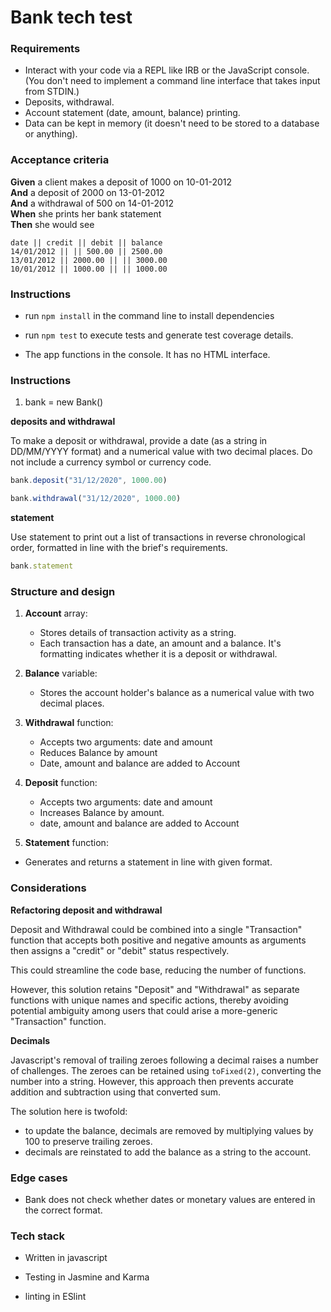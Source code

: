# Bank tech test


### Requirements

* Interact with your code via a REPL like IRB or the JavaScript console. (You don't need to implement a command line interface that takes input from STDIN.)
* Deposits, withdrawal.
* Account statement (date, amount, balance) printing.
* Data can be kept in memory (it doesn't need to be stored to a database or anything).

### Acceptance criteria

**Given** a client makes a deposit of 1000 on 10-01-2012  
**And** a deposit of 2000 on 13-01-2012  
**And** a withdrawal of 500 on 14-01-2012  
**When** she prints her bank statement  
**Then** she would see

```
date || credit || debit || balance
14/01/2012 || || 500.00 || 2500.00
13/01/2012 || 2000.00 || || 3000.00
10/01/2012 || 1000.00 || || 1000.00
```

### Instructions

- run ```npm install``` in the command line to install dependencies

- run ```npm test``` to execute tests and generate test coverage details.

- The app functions in the console. It has no HTML interface.

### Instructions

1. bank = new Bank()

**deposits and withdrawal**

To make a deposit or withdrawal, provide a date (as a string in DD/MM/YYYY format) and a numerical value with two decimal places. Do not include a currency symbol or currency code.

```js
bank.deposit("31/12/2020", 1000.00)

bank.withdrawal("31/12/2020", 1000.00)
```


**statement**

Use statement to print out a list of transactions in reverse chronological order, formatted in line with the brief's requirements.

```js
bank.statement
```

### Structure and design

1. **Account** array:  
    - Stores details of transaction activity as a string.
    - Each transaction has a date, an amount and a balance. It's formatting indicates whether it is a deposit or withdrawal.

2. **Balance** variable:
   - Stores the account holder's balance as a numerical value with two decimal places.

3. **Withdrawal** function:
   - Accepts two arguments: date and amount
   - Reduces Balance by amount
   - Date, amount and balance are added to Account

4. **Deposit** function:
   - Accepts two arguments: date and amount
   - Increases Balance by amount.
   - date, amount and balance are added to Account

5. **Statement** function:
  - Generates and returns a statement in line with given format.

### Considerations


**Refactoring deposit and withdrawal**

Deposit and Withdrawal could be combined into a single "Transaction" function that accepts both positive and negative amounts as arguments then assigns a "credit" or "debit" status respectively.

This could streamline the code base, reducing the number of functions.

However, this solution retains "Deposit" and "Withdrawal" as separate functions with unique names and specific actions, thereby avoiding potential ambiguity among users that could arise a more-generic "Transaction" function.

**Decimals**

Javascript's removal of trailing zeroes following a decimal raises a number of challenges. The zeroes can be retained using ```toFixed(2)```, converting the number into a string. However, this approach then prevents accurate addition and subtraction using that converted sum.

The solution here is twofold:
  - to update the balance, decimals are removed by multiplying values by 100 to preserve trailing zeroes.
  - decimals are reinstated to add the balance as a string to the account.  

### Edge cases

- Bank does not check whether dates or monetary values are entered in the correct format.

### Tech stack

- Written in javascript

- Testing in Jasmine and Karma

- linting in ESlint
